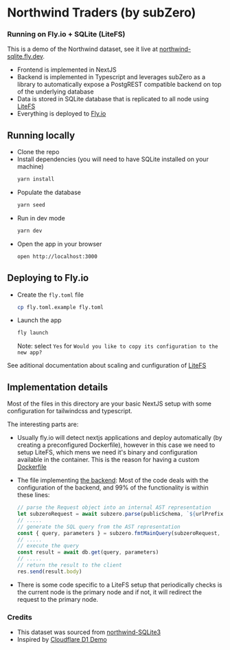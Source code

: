 # Northwind Traders (by subZero)
### Running on Fly.io + SQLite (LiteFS)
This is a demo of the Northwind dataset, see it live at [northwind-sqlite.fly.dev](https://northwind-sqlite.fly.dev).
- Frontend is implemented in NextJS
- Backend is implemented in Typescript and leverages subZero as a library to automatically expose a PostgREST compatible backend on top of the underlying database
- Data is stored in SQLite database that is replicated to all node using [LiteFS](https://fly.io/blog/introducing-litefs/)
- Everything is deployed to [Fly.io](https://fly.io/)


## Running locally
- Clone the repo
- Install dependencies (you will need to have SQLite installed on your machine)
    ```bash
    yarn install
    ```
- Populate the database
    ```bash
    yarn seed
    ```
- Run in dev mode
    ```bash
    yarn dev
    ```
- Open the app in your browser
    ```bash
    open http://localhost:3000
    ```

## Deploying to Fly.io


- Create the `fly.toml` file
    ```bash
    cp fly.toml.example fly.toml
    ```
- Launch the app
    ```bash
    fly launch
    ```
    Note: select `Yes` for `Would you like to copy its configuration to the new app?`


See aditional documentation about scaling and cunfiguration of [LiteFS](https://fly.io/docs/litefs/getting-started/)

## Implementation details

Most of the files in this directory are your basic NextJS setup with some configuration for tailwindcss and typescript.

The interesting parts are:
- Usually fly.io will detect nextjs applications and deploy automatically (by creating a preconfigured Dockerfile), however in this case we need to setup LiteFS, which mens we need it's binary and configuration available in the container. This is the reason for having a custom [Dockerfile](Dockerfile)
- The file implementing [the backend](https://github.com/subzerocloud/showcase/blob/main/flyio-sqlite-litefs/pages/api/%5B...path%5D.ts): 
    Most of the code deals with the configuration of the backend, and 99% of the functionality is within these lines:
    ```typescript
    // parse the Request object into an internal AST representation
    let subzeroRequest = await subzero.parse(publicSchema, `${urlPrefix}/`, role, req)
    // .....
    // generate the SQL query from the AST representation
    const { query, parameters } = subzero.fmtMainQuery(subzeroRequest, queryEnv)
    // .....
    // execute the query
    const result = await db.get(query, parameters)
    // .....
    // return the result to the client
    res.send(result.body)
    ```

- There is some code specific to a LiteFS setup that periodically checks is the current node is the primary node and if not, it will redirect the request to the primary node.


### Credits

- This dataset was sourced from [northwind-SQLite3](https://github.com/jpwhite3/northwind-SQLite3)
- Inspired by [Cloudflare D1 Demo](https://northwind.d1sql.com/)



